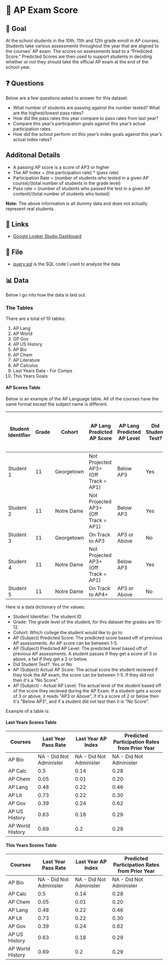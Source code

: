 # 🏫 AP Exam Score

## 🎯 Goal
At the school students in the 10th, 11th and 12th grade enroll in AP courses. Students take various assessments throughout the year that are aligned to the courses’  AP exam. The scores on assessments lead to a “Predicted Score.” Predicted Scores are then used to support students in deciding whether or not they should take the official AP exam at the end of the school year. 

## ❓ Questions
Below are a few questions asked to answer for this dataset. 
- What number of students are passing against the number tested? What are the highest/lowest pass rates? 
- How did the pass rates this year compare to pass rates from last year? 
- Compare this year’s participation goals against this year’s actual participation rates. 
- How did the school perform on this year’s index goals against this year’s actual index rates? 

## Additonal Details
- A passing AP score is a score of AP3 or higher
- The AP Index = (the participation rate) * (pass rate)
- Participation Rate = (number of students who tested in a given AP course)/(total number of students in the grade level)
- Pass rate = (number of students who passed the test in a given AP content)/(total number of students who tested) 

**Note:** The above information is all dummy data and does not actually represent real students. 

## 🔗 Links
- [Google Looker Studio Dashboard](https://lookerstudio.google.com/reporting/1e843dde-4fd3-4040-83e6-598f37685466)

## 📁 File
- [query.sql](https://github.com/kellyjadams/ap-exam-scores/blob/main/query.sql) is the SQL code I used to analyze the data

## 📊 Data
Below I go into how the data is laid out. 

### The Tables 
There are a total of 10 tables:
1. AP Lang
2. AP World
3. GP Gov
4. AP US History
5. AP Bio
6. AP Chem
7. AP Literature
8. AP Calculus
9. Last Years Data - For Comps
10. This Years Goals

#### AP Scores Table
Below is an example of the AP Language table. All of the courses have the same format except the subject name is different. 

| Student Identifier | Grade | Cohort     | AP Lang Predicted AP Score           | AP Lang Predicted AP Level | Did Student Test? | AP Lang Actual AP Score | AP Lang - Actual AP Level |
|--------------------|-------|------------|--------------------------------------|----------------------------|-------------------|-------------------------|---------------------------|
| Student 1          | 11    | Georgetown | Not Projected AP3+ (Off Track = AP1) | Below AP3                  | Yes               | 2                       | Below AP3                 |
| Student 2          | 11    | Notre Dame | Not Projected AP3+ (Off Track = AP1) | Below AP3                  | Yes               | 2                       | Below AP3                 |
| Student 3          | 11    | Georgetown | On Track to AP3                      | AP3 or Above               | No                | No Score                | No Score                  |
| Student 4          | 11    | Notre Dame | Not Projected AP3+ (Off Track = AP1) | Below AP3                  | Yes               | 3                       | AP3 or Above              |
| Student 5          | 11    | Notre Dame | On Track to AP4+                     | AP3 or Above               | No                | No Score                | No Score                  |

Here is a data dictionary of the values:
- Student Identifier: The student ID
- Grade: The grade level of the student, for this dataset the grades are 10-12.
- Cohort: Which college the student would like to go to
- AP (Subject) Predicted Score: The predicted score based off of previous AP assessments. An AP score can be between 1-5.
- AP (Subject) Predicted AP Level: The predicted level based off of previous AP assessments. A student passes if they get a score of 3 or above, a fail if they get a 2 or below. 
- Did Student Test?: Yes or No
- AP (Subject) Actual AP Score: The actual score the student recieved if they took the AP exam, the score can be between 1-5. If they did not then it's a "No Score".
- AP (Subject) - Actual AP Level: The actual level of the student based off of the score they recieved during the AP Exam. If a student gets a score of 3 or above, it reads "AP3 or Above", if it's a score of 2 or below then it's "Below AP3", and if a student did not test then it is "No Score". 

Example of a table is: 

#### Last Years Scores Table

| Courses          | Last Year Pass Rate     | Last Year AP Index      | Predicted Participation Rates from Prior Year |
|------------------|-------------------------|-------------------------|-----------------------------------------------|
| AP Bio           | NA - Did Not Administer | NA - Did Not Administer | NA - Did Not Administer                       |
| AP Calc          | 0.5                     | 0.14                    | 0.28                                          |
| AP Chem          | 0.05                    | 0.01                    | 0.20                                          |
| AP Lang          | 0.48                    | 0.22                    | 0.46                                          |
| AP Lit           | 0.73                    | 0.22                    | 0.30                                          |
| AP Gov           | 0.39                    | 0.24                    | 0.62                                          |
| AP US History    | 0.63                    | 0.18                    | 0.29                                          |
| AP World History | 0.69                    | 0.2                     | 0.29                                          |

#### This Years Scores Table

| Courses          | Last Year Pass Rate     | Last Year AP Index      | Predicted Participation Rates from Prior Year |
|------------------|-------------------------|-------------------------|-----------------------------------------------|
| AP Bio           | NA - Did Not Administer | NA - Did Not Administer | NA - Did Not Administer                       |
| AP Calc          | 0.5                     | 0.14                    | 0.28                                          |
| AP Chem          | 0.05                    | 0.01                    | 0.20                                          |
| AP Lang          | 0.48                    | 0.22                    | 0.46                                          |
| AP Lit           | 0.73                    | 0.22                    | 0.30                                          |
| AP Gov           | 0.39                    | 0.24                    | 0.62                                          |
| AP US History    | 0.63                    | 0.18                    | 0.29                                          |
| AP World History | 0.69                    | 0.2                     | 0.29                                          |
